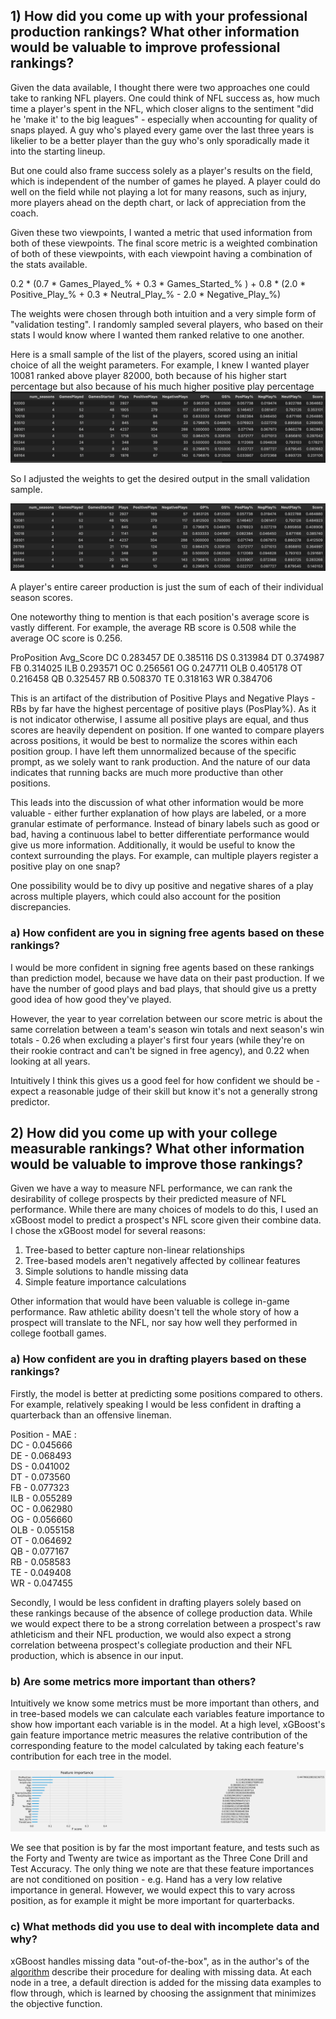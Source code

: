 
## 1) How did you come up with your professional production rankings?  What other information would be valuable to improve professional rankings?

Given the data available, I thought there were two approaches one could take to ranking NFL players. One could think of NFL success as, how much time a player's spent in the NFL, which closer aligns to the sentiment "did he 'make it' to the big leagues" - especially when accounting for quality of snaps played. A guy who's played every game over the last three years is likelier to be a better player than the guy who's only sporadically made it into the starting lineup.

But one could also frame success solely as a player's results on the field, which is independent of the number of games he played. A player could do well on the field while not playing a lot for many reasons, such as injury, more players ahead on the depth chart, or lack of appreciation from the coach. 

Given these two viewpoints, I wanted a metric that used information from both of these viewpoints. The final score metric is a weighted combination of both of these viewpoints, with each viewpoint having a combination of the stats available.

0.2 * (0.7 * Games_Played_% + 0.3 * Games_Started_% ) 
\+ 0.8 * (2.0 * Positive_Play_% + 0.3 * Neutral_Play_% - 2.0 * Negative_Play_%)

The weights were chosen through both intuition and a very simple form of "validation testing". I randomly sampled several players, who based on their stats I would know where I wanted them ranked relative to one another.

Here is a small sample of the list of the players, scored using an initial choice of all the weight parameters. For example, I knew I wanted player 10081 ranked above player 82000, both because of his higher start percentage but also because of his much higher positive play percentage
![alt text](image.png)

So I adjusted the weights to get the desired output in the small validation sample.

![alt text](image-1.png)

A player's entire career production is just the sum of each of their individual season scores.

One noteworthy thing to mention is that each position's average score is vastly different. For example, the average RB score is 0.508 while the average OC score is 0.256.

ProPosition Avg_Score
DC     0.283457
DE     0.385116
DS     0.313984
DT     0.374987
FB     0.314025
ILB    0.293571
OC     0.256561
OG     0.247711
OLB    0.405178
OT     0.216458
QB     0.325457
RB     0.508370
TE     0.318163
WR     0.384706

This is an artifact of the distribution of Positive Plays and Negative Plays - RBs by far have the highest percentage of positive plays (PosPlay%). As it is not indicator otherwise, I assume all positive plays are equal, and thus scores are heavily dependent on position. If one wanted to compare players across positions, it would be best to normalize the scores within each position group. I have left them unnormalized because of the specific prompt, as we solely want to rank production. And the nature of our data indicates that running backs are much more productive than other positions.

This leads into the discussion of what other information would be more valuable - either further explanation of how plays are labeled, or a more granular estimate of performance. Instead of binary labels such as good or bad, having a continuous label to better differentiate performance would give us more information. Additionally, it would be useful to know the context surrounding the plays. For example, can multiple players register a positive play on one snap? 

One possibility would be to divy up positive and negative shares of a play across multiple players, which could also account for the position discrepancies. 

### a)      How confident are you in signing free agents based on these rankings?

I would be more confident in signing free agents based on these rankings than prediction model, because we have data on their past production. If we have the number of good plays and bad plays, that should give us a pretty good idea of how good they've played.

However, the year to year correlation between our score metric is about the same correlation between a team's season win totals and next season's win totals - 0.26 when excluding a player's first four years (while they're on their rookie contract and can't be signed in free agency), and 0.22 when looking at all years.

Intuitively I think this gives us a good feel for how confident we should be - expect a reasonable judge of their skill but know it's not a generally strong predictor.

## 2) How did you come up with your college measurable rankings?  What other information would be valuable to improve those rankings?

Given we have a way to measure NFL performance, we can rank the desirability of college prospects by their predicted measure of NFL performance. While there are many choices of models to do this, I used an xGBoost model to predict a prospect's NFL score given their combine data. I chose the xGBoost model for several reasons:

1) Tree-based to better capture non-linear relationships
2) Tree-based models aren't negatively affected by collinear features
3) Simple solutions to handle missing data
4) Simple feature importance calculations

Other information that would have been valuable is college in-game performance. Raw athletic ability doesn't tell the whole story of how a prospect will translate to the NFL, nor say how well they performed in college football games.

### a) How confident are you in drafting players based on these rankings?

Firstly, the model is better at predicting some positions compared to others. For example, relatively speaking I would be less confident in drafting a quarterback than an offensive lineman.

Position - MAE :   
DC  -   0.045666   
DE  -   0.068493  
DS  -   0.041002  
DT  -   0.073560  
FB  -   0.077323  
ILB  -  0.055289  
OC   -  0.062980  
OG   -  0.056660  
OLB  -  0.055158  
OT   -  0.064692  
QB   -  0.077167   
RB   -  0.058583  
TE   -  0.049408  
WR   -  0.047455  

Secondly, I would be less confident in drafting players solely based on these rankings because of the absence of college production data. While we would expect there to be a strong correlation between a prospect's raw athleticism and their NFL production, we would also expect a strong correlation betweena prospect's collegiate production and their NFL production, which is absence in our input.

### b) Are some metrics more important than others? 

Intuitively we know some metrics must be more important than others, and in tree-based models we can calculate each variables feature importance to show how important each variable is in the model. At a high level, xGBoost's gain feature importance metric measures the relative contribution of the corresponding feature to the model calculated by taking each feature's contribution for each tree in the model.

![alt text](image-2.png)

We see that position is by far the most important feature, and tests such as the Forty and Twenty are twice as important as the Three Cone Drill and Test Accuracy. The only thing we note are that these feature importances are not conditioned on position - e.g. Hand has a very low relative importance in general. However, we would expect this to vary across position, as for example it might be more important for quarterbacks.


### c) What methods did you use to deal with incomplete data and why?

xGBoost handles missing data "out-of-the-box", as in the author's of the [algorithm](https://arxiv.org/pdf/1603.02754v3.pdf) describe their procedure for dealing with missing data. At each node in a tree, a default direction is added for the missing data examples to flow through, which is learned by choosing the assignment that minimizes the objective function.

